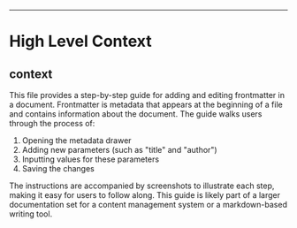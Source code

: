 

  ---
# High Level Context
## context
This file provides a step-by-step guide for adding and editing frontmatter in a document. Frontmatter is metadata that appears at the beginning of a file and contains information about the document. The guide walks users through the process of:

1. Opening the metadata drawer
2. Adding new parameters (such as "title" and "author")
3. Inputting values for these parameters
4. Saving the changes

The instructions are accompanied by screenshots to illustrate each step, making it easy for users to follow along. This guide is likely part of a larger documentation set for a content management system or a markdown-based writing tool.

  